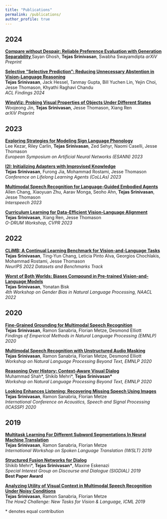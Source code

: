 ```yaml
---
title: "Publications"
permalink: /publications/
author_profile: true
---
```


<!--{% if author.googlescholar %}
  You can also find my articles on <u><a href="{{author.googlescholar}}">my Google Scholar profile</a>.</u>
{% endif %}

{% include base_path %}

{% for post in site.publications reversed %}
  {% include archive-single.html %}
{% endfor %}
-->

<h2>2024</h2>

<b>[Compare without Despair: Reliable Preference Evaluation with Generation Separability
](https://arxiv.org/abs/2407.01878)</b> <be>
Sayan Ghosh, <b>Tejas Srinivasan</b>, Swabha Swayamdipta <be>
<i>arXiV Preprint</i>

<b>[Selective “Selective Prediction”: Reducing Unnecessary Abstention in Vision-Language Reasoning](https://arxiv.org/abs/2402.15610)</b> <br>
<b>Tejas Srinivasan</b>, Jack Hessel, Tanmay Gupta, Bill Yuchen Lin, Yejin Choi, Jesse Thomason, Khyathi Raghavi Chandu <br>
<i>ACL Findings 2024</i>

<b>[WinoViz: Probing Visual Properties of Objects Under Different States](https://arxiv.org/abs/2402.13584)</b> <br>
Woojeong Jin, <b>Tejas Srinivasan</b>, Jesse Thomason, Xiang Ren <br>
<i>arXiV Preprint</i>

<h2>2023</h2>

<b>[Exploring Strategies for Modeling Sign Language Phonology](https://arxiv.org/abs/2310.00195)</b> <br>
Lee Kezar, Riley Carlin, <b>Tejas Srinivasan</b>, Zed Sehyr, Naomi Caselli, Jesse Thomason <br>
<i>European Symposium on Artificial Neural Networks (ESANN) 2023</i>

<b>[I2I: Initializing Adapters with Improvised Knowledge](https://arxiv.org/abs/2304.02168)</b> <br>
<b>Tejas Srinivasan</b>, Furong Jia, Mohammad Rostami, Jesse Thomason <br>
<i>Conference on Lifelong Learning Agents (CoLLAs) 2023</i>

<b>[Multimodal Speech Recognition for Language-Guided Embodied Agents](https://arxiv.org/abs/2302.14030)</b> <br>
Allen Chang, Xiaoyuan Zhu, Aarav Monga, Seoho Ahn, <b>Tejas Srinivasan</b>, Jesse Thomason <br>
<i>Interspeech 2023</i>

<b>[Curriculum Learning for Data-Efficient Vision-Language Alignment](https://arxiv.org/abs/2207.14525)</b> <br>
<b>Tejas Srinivasan</b>, Xiang Ren, Jesse Thomason <br>
<i>O-DRUM Workshop, CVPR 2023</i>

<h2>2022</h2>

<b>[CLiMB: A Continual Learning Benchmark for Vision-and-Language Tasks](https://arxiv.org/abs/2206.09059)</b> <br>
<b>Tejas Srinivasan</b>, Ting-Yun Chang, Leticia Pinto Alva, Georgios Chochlakis, Mohammad Rostami, Jesse Thomason <br>
<i>NeurIPS 2022 Datasets and Benchmarks Track</i>

<b>[Worst of Both Worlds: Biases Compound in Pre-trained Vision-and-Language Models](https://arxiv.org/abs/2104.08666)</b> <br>
<b>Tejas Srinivasan</b>, Yonatan Bisk <br>
<i>4th Workshop on Gender Bias in Natural Language Processing, NAACL 2022</i>

<h2>2020</h2>

<b>[Fine-Grained Grounding for Multimodal Speech Recognition](https://arxiv.org/abs/2010.02384)</b> <br>
<b>Tejas Srinivasan</b>, Ramon Sanabria, Florian Metze, Desmond Elliott <br>
<i>Findings of Emperical Methods in Natural Language Processing (EMNLP) 2020</i>

<b>[Multimodal Speech Recognition with Unstructured Audio Masking](https://arxiv.org/abs/2010.08642)</b> <br>
<b>Tejas Srinivasan</b>, Ramon Sanabria, Florian Metze, Desmond Elliott <br>
<i>Workshop on Natural Language Processing Beyond Text, EMNLP 2020</i>

<b>[Reasoning Over History: Context-Aware Visual Dialog](2011.00669)</b> <br>
Muhammad Shah\*, Shikib Mehri\*, <b>Tejas Srinivasan\*</b><br>
<i>Workshop on Natural Language Processing Beyond Text, EMNLP 2020</i>

<b>[Looking Enhances Listening: Recovering Missing Speech Using Images](https://arxiv.org/abs/2002.05639)</b> <br>
<b>Tejas Srinivasan</b>, Ramon Sanabria, Florian Metze <br>
<i>International Conference on Acoustics, Speech and Signal Processing (ICASSP) 2020</i>

<h2>2019</h2>

<b>[Multitask Learning For Different Subword Segmentations In Neural Machine Translation](https://arxiv.org/abs/1910.12368)</b> <br>
<b>Tejas Srinivasan</b>, Ramon Sanabria, Florian Metze <br>
<i>International Workshop on Spoken Language Translation (IWSLT) 2019</i>

<b>[Structured Fusion Networks for Dialog](https://arxiv.org/abs/1907.10016)</b> <br>
Shikib Mehri\*, <b>Tejas Srinivasan\*</b>, Maxine Eskenazi <br>
<i>Special Interest Group on Discourse and Dialogue (SIGDIAL) 2019</i> <br>
<b>Best Paper Award</b>

<b>[Analyzing Utility of Visual Context in Multimodal Speech Recognition Under Noisy Conditions](https://arxiv.org/abs/1907.00477)</b> <br>
<b>Tejas Srinivasan</b>, Ramon Sanabria, Florian Metze <br>
<i> The How2 Challenge: New Tasks for Vision & Language, ICML 2019</i>



\* denotes equal contribution
